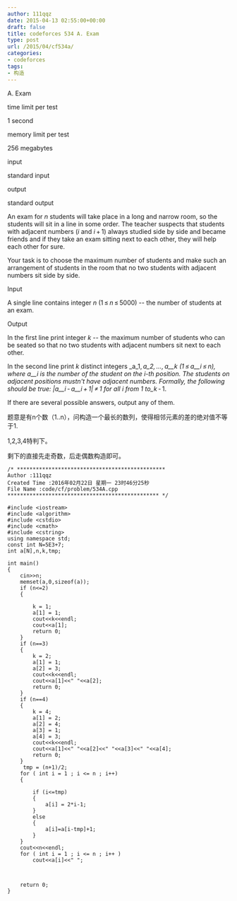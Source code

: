 ```yaml
---
author: 111qqz
date: 2015-04-13 02:55:00+00:00
draft: false
title: codeforces 534 A. Exam
type: post
url: /2015/04/cf534a/
categories:
- codeforces
tags:
- 构造
---
```





A. Exam







time limit per test


1 second







memory limit per test


256 megabytes







input


standard input







output


standard output










An exam for _n_ students will take place in a long and narrow room, so the students will sit in a line in some order. The teacher suspects that students with adjacent numbers (_i_ and _i_ + 1) always studied side by side and became friends and if they take an exam sitting next to each other, they will help each other for sure.




Your task is to choose the maximum number of students and make such an arrangement of students in the room that no two students with adjacent numbers sit side by side.










Input




A single line contains integer _n_ (1 ≤ _n_ ≤ 5000) -- the number of students at an exam.










Output




In the first line print integer _k_ -- the maximum number of students who can be seated so that no two students with adjacent numbers sit next to each other.




In the second line print _k_ distinct integers _a_1, _a_2, ..., _a__k_ (1 ≤ _a__i_ ≤ _n_), where _a__i_ is the number of the student on the _i_-th position. The students on adjacent positions mustn't have adjacent numbers. Formally, the following should be true: |_a__i_ - _a__i_ + 1| ≠ 1 for all _i_ from 1 to_k_ - 1.




If there are several possible answers, output any of them.







题意是有n个数（1..n），问构造一个最长的数列，使得相邻元素的差的绝对值不等于1.




1,2,3,4特判下。




剩下的直接先走奇数，后走偶数构造即可。


 

    
    /* ***********************************************
    Author :111qqz
    Created Time :2016年02月22日 星期一 23时46分25秒
    File Name :code/cf/problem/534A.cpp
    ************************************************ */
    
    #include <iostream>
    #include <algorithm>
    #include <cstdio>
    #include <cmath>
    #include <cstring>
    using namespace std;
    const int N=5E3+7;
    int a[N],n,k,tmp;
    
    int main()
    {
        cin>>n;
        memset(a,0,sizeof(a));
        if (n<=2)
        {
    
            k = 1;
            a[1] = 1;
            cout<<k<<endl;
            cout<<a[1];
            return 0;
        }
        if (n==3)
        {
            k = 2;
            a[1] = 1;
            a[2] = 3;
            cout<<k<<endl;
            cout<<a[1]<<" "<<a[2];
            return 0;
        }
        if (n==4)
        {
            k = 4;
            a[1] = 2;
            a[2] = 4;
            a[3] = 1;
            a[4] = 3;
            cout<<k<<endl;
            cout<<a[1]<<" "<<a[2]<<" "<<a[3]<<" "<<a[4];
            return 0;
        }
         tmp = (n+1)/2;
        for ( int i = 1 ; i <= n ; i++)
        {
    
            if (i<=tmp)
            {
                a[i] = 2*i-1;
            }
            else
            {
                a[i]=a[i-tmp]+1;
            }
        }
        cout<<n<<endl;
        for ( int i = 1 ; i <= n ; i++ )
            cout<<a[i]<<" ";
    
    
    
        return 0;
    }



